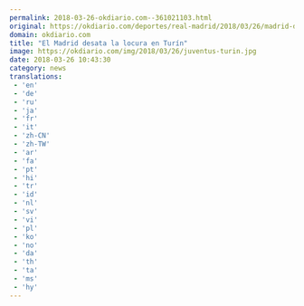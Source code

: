 ```yaml
---
permalink: 2018-03-26-okdiario.com--361021103.html
original: https://okdiario.com/deportes/real-madrid/2018/03/26/madrid-desata-locura-turin-2023894
domain: okdiario.com
title: "El Madrid desata la locura en Turín"
image: https://okdiario.com/img/2018/03/26/juventus-turin.jpg
date: 2018-03-26 10:43:30
category: news
translations: 
 - 'en'
 - 'de'
 - 'ru'
 - 'ja'
 - 'fr'
 - 'it'
 - 'zh-CN'
 - 'zh-TW'
 - 'ar'
 - 'fa'
 - 'pt'
 - 'hi'
 - 'tr'
 - 'id'
 - 'nl'
 - 'sv'
 - 'vi'
 - 'pl'
 - 'ko'
 - 'no'
 - 'da'
 - 'th'
 - 'ta'
 - 'ms'
 - 'hy'
---
```


